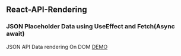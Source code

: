 ## React-API-Rendering
### JSON Placeholder Data using UseEffect and Fetch(Async await)

JSON API Data rendering On DOM [DEMO](https://api-data-fetching-json.netlify.app/)
